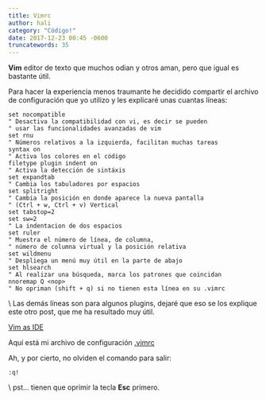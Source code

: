 ```yaml
---
title: Vimrc
author: hali
category: "Código!"
date: 2017-12-23 00:45 -0600
truncatewords: 35
---
```


**Vim** editor de texto que muchos odian y otros aman, pero que igual es bastante útil.

Para hacer la experiencia menos traumante he decidido compartir el archivo de configuración
que yo utilizo y les explicaré unas cuantas líneas:

```viml
set nocompatible 
" Desactiva la compatibilidad con vi, es decir se pueden
" usar las funcionalidades avanzadas de vim
set rnu
" Números relativos a la izquierda, facilitan muchas tareas
syntax on
" Activa los colores en el código
filetype plugin indent on
" Activa la detección de sintáxis
set expandtab
" Cambia los tabuladores por espacios
set splitright
" Cambia la posición en donde aparece la nueva pantalla
" (Ctrl + w, Ctrl + v) Vertical
set tabstop=2
set sw=2
" La indentacion de dos espacios
set ruler
" Muestra el número de línea, de columna,
" número de columna virtual y la posición relativa
set wildmenu
" Despliega un menú muy útil en la parte de abajo
set hlsearch
" Al realizar una búsqueda, marca los patrones que coincidan
nnoremap Q <nop>
" No opriman (shift + q) si no tienen esta línea en su .vimrc
```
\\
Las demás líneas son para algunos plugins, dejaré que eso se los explique
este otro post, que me ha resultado muy útil.

[Vim as IDE](http://yannesposito.com/Scratch/en/blog/Vim-as-IDE/)

Aquí está mi archivo de configuración
[.vimrc](https://gist.github.com/halivert/b762eadb9afcf3c853697429228fc1df)

Ah, y por cierto, no olviden el comando para salir:

```viml
:q!
```
\\
pst... tienen que oprimir la tecla **Esc** primero.